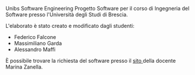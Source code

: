 Unibs Software Engineering
Progetto Software per il corso di Ingegneria del Software presso l'Università degli Studi di Brescia.

L'elaborato è stato creato e modificato dagli studenti:
- Federico Falcone <br>
- Massimiliano Garda <br>
- Alessandro Maffi <br>

&Egrave; possibile trovare la richiesta del software presso il <a href="http://eracle.ing.unibs.it/se/aa2013-2014/Elaborato2013_14.pdf"> sito </a> della docente Marina Zanella.
